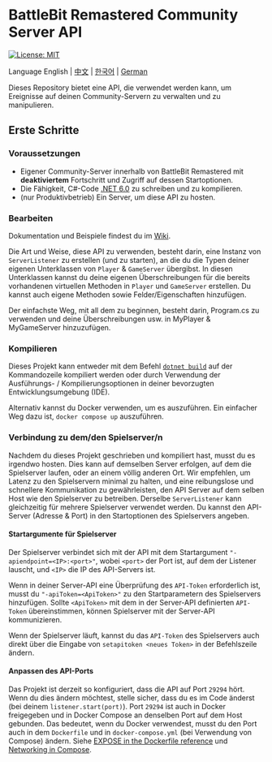 # BattleBit Remastered Community Server API

[![License: MIT](https://img.shields.io/badge/License-MIT-yellow.svg)](https://opensource.org/licenses/MIT)

Language English | [中文](/README-zhCN.md) | [한국어](/README-koKR.md) | [German](/README-de.md)

Dieses Repository bietet eine API, die verwendet werden kann, um Ereignisse auf deinen Community-Servern zu verwalten und zu manipulieren.

## Erste Schritte

### Voraussetzungen

- Eigener Community-Server innerhalb von BattleBit Remastered mit **deaktiviertem** Fortschritt und Zugriff auf dessen Startoptionen.
- Die Fähigkeit, C#-Code [.NET 6.0](https://dotnet.microsoft.com/en-us/download/dotnet/6.0) zu schreiben und zu kompilieren.
- (nur Produktivbetrieb) Ein Server, um diese API zu hosten.

### Bearbeiten

Dokumentation und Beispiele findest du im [Wiki](https://github.com/MrOkiDoki/BattleBit-Community-Server-API/wiki).

Die Art und Weise, diese API zu verwenden, besteht darin, eine Instanz von `ServerListener` zu erstellen (und zu starten), an die du die Typen deiner eigenen Unterklassen von `Player` & `GameServer` übergibst. In diesen Unterklassen kannst du deine eigenen Überschreibungen für die bereits vorhandenen virtuellen Methoden in `Player` und `GameServer` erstellen. Du kannst auch eigene Methoden sowie Felder/Eigenschaften hinzufügen.

Der einfachste Weg, mit all dem zu beginnen, besteht darin, Program.cs zu verwenden und deine Überschreibungen usw. in MyPlayer & MyGameServer hinzuzufügen.

### Kompilieren

Dieses Projekt kann entweder mit dem Befehl [`dotnet build`](https://learn.microsoft.com/en-us/dotnet/core/tools/dotnet-build) auf der Kommandozeile kompiliert werden oder durch Verwendung der Ausführungs- / Kompilierungsoptionen in deiner bevorzugten Entwicklungsumgebung (IDE).

Alternativ kannst du Docker verwenden, um es auszuführen. Ein einfacher Weg dazu ist, `docker compose up` auszuführen.

### Verbindung zu dem/den Spielserver/n

Nachdem du dieses Projekt geschrieben und kompiliert hast, musst du es irgendwo hosten. Dies kann auf demselben Server erfolgen, auf dem die Spielserver laufen, oder an einem völlig anderen Ort. Wir empfehlen, um Latenz zu den Spielservern minimal zu halten, und eine reibungslose und schnellere Kommunikation zu gewährleisten, den API Server auf dem selben Host wie den Spielserver zu betreiben. Derselbe `ServerListener` kann gleichzeitig für mehrere Spielserver verwendet werden. Du kannst den API-Server (Adresse & Port) in den Startoptionen des Spielservers angeben.

#### Startargumente für Spielserver

Der Spielserver verbindet sich mit der API mit dem Startargument `"-apiendpoint=<IP>:<port>"`, wobei `<port>` der Port ist, auf dem der Listener lauscht, und `<IP>` die IP des API-Servers ist.

Wenn in deiner Server-API eine Überprüfung des `API-Token` erforderlich ist, musst du `"-apiToken=<ApiToken>"` zu den Startparametern des Spielservers hinzufügen. Sollte `<ApiToken>` mit dem in der Server-API definierten `API-Token` übereinstimmen, können Spielserver mit der Server-API kommunizieren.

Wenn der Spielserver läuft, kannst du das `API-Token` des Spielservers auch direkt über die Eingabe von `setapitoken <neues Token>` in der Befehlszeile ändern.

#### Anpassen des API-Ports

Das Projekt ist derzeit so konfiguriert, dass die API auf Port `29294` hört. Wenn du dies ändern möchtest, stelle sicher, dass du es im Code änderst (bei deinem `listener.start(port)`). Port `29294` ist auch in Docker freigegeben und in Docker Compose an denselben Port auf dem Host gebunden. Das bedeutet, wenn du Docker verwendest, musst du den Port auch in dem `Dockerfile` und in `docker-compose.yml` (bei Verwendung von Compose) ändern. Siehe [EXPOSE in the Dockerfile reference](https://docs.docker.com/engine/reference/builder/#expose) und [Networking in Compose](https://docs.docker.com/compose/networking/).
